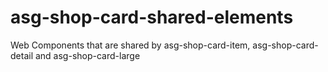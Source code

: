 # asg-shop-card-shared-elements
Web Components that are shared by asg-shop-card-item, asg-shop-card-detail and asg-shop-card-large
